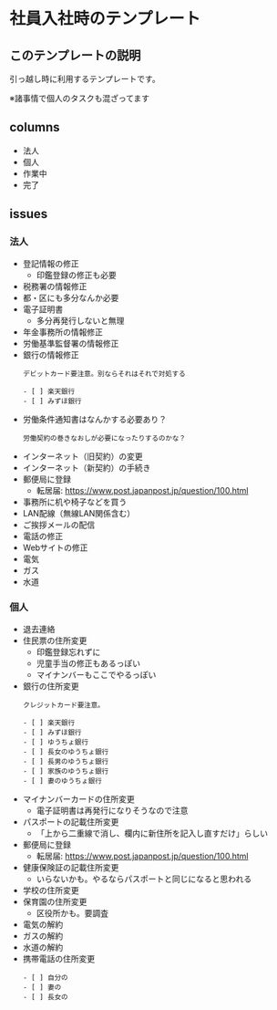 # 社員入社時のテンプレート

## このテンプレートの説明

引っ越し時に利用するテンプレートです。

※諸事情で個人のタスクも混ざってます

## columns

- 法人
- 個人
- 作業中
- 完了

## issues

### 法人

- 登記情報の修正
	- 印鑑登録の修正も必要
- 税務署の情報修正
- 都・区にも多分なんか必要
- 電子証明書
	- 多分再発行しないと無理
- 年金事務所の情報修正
- 労働基準監督署の情報修正
- 銀行の情報修正
	```
	デビットカード要注意。別ならそれはそれで対処する

	- [ ] 楽天銀行
	- [ ] みずほ銀行
	```
- 労働条件通知書はなんかする必要あり？
	```
	労働契約の巻きなおしが必要になったりするのかな？
	```
- インターネット（旧契約）の変更
- インターネット（新契約）の手続き
- 郵便局に登録
	- 転居届: https://www.post.japanpost.jp/question/100.html
- 事務所に机や椅子などを買う
- LAN配線（無線LAN関係含む）
- ご挨拶メールの配信
- 電話の修正
- Webサイトの修正
- 電気
- ガス
- 水道

### 個人

- 退去連絡
- 住民票の住所変更
	- 印鑑登録忘れずに
	- 児童手当の修正もあるっぽい
	- マイナンバーもここでやるっぽい
- 銀行の住所変更
	```
	クレジットカード要注意。

	- [ ] 楽天銀行
	- [ ] みずほ銀行
	- [ ] ゆうちょ銀行
	- [ ] 長女のゆうちょ銀行
	- [ ] 長男のゆうちょ銀行
	- [ ] 家族のゆうちょ銀行
	- [ ] 妻のゆうちょ銀行
	```
- マイナンバーカードの住所変更
	- 電子証明書は再発行になりそうなので注意
- パスポートの記載住所変更
	- 「上から二重線で消し、欄内に新住所を記入し直すだけ」らしい
- 郵便局に登録
	- 転居届: https://www.post.japanpost.jp/question/100.html
- 健康保険証の記載住所変更
	- いらないかも。やるならパスポートと同じになると思われる
- 学校の住所変更
- 保育園の住所変更
	- 区役所かも。要調査
- 電気の解約
- ガスの解約
- 水道の解約
- 携帯電話の住所変更
	```
	- [ ] 自分の
	- [ ] 妻の
	- [ ] 長女の
	```
